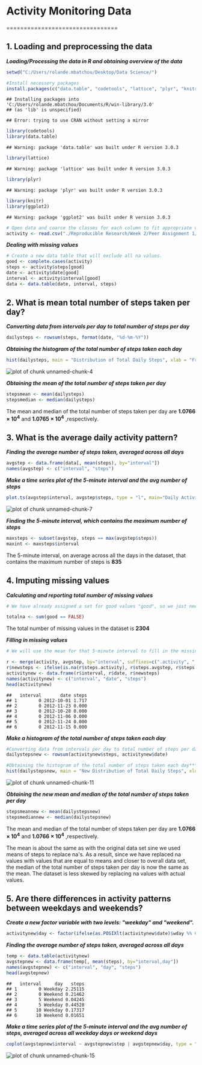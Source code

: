 # Activity Monitoring Data
================================



## 1. Loading and preprocessing the data        


***Loading/Processing the data in R and obtaining overview of the data***


```r
setwd("C:/Users/rolande.mbatchou/Desktop/Data Science/")

#Install necessery packages
install.packages(c("data.table", "codetools", "lattice", "plyr", "knitr", "ggplot2"))
```

```
## Installing packages into 'C:/Users/rolande.mbatchou/Documents/R/win-library/3.0'
## (as 'lib' is unspecified)
```

```
## Error: trying to use CRAN without setting a mirror
```

```r
library(codetools)
library(data.table)
```

```
## Warning: package 'data.table' was built under R version 3.0.3
```

```r
library(lattice)
```

```
## Warning: package 'lattice' was built under R version 3.0.3
```

```r
library(plyr)
```

```
## Warning: package 'plyr' was built under R version 3.0.3
```

```r
library(knitr)
library(ggplot2)
```

```
## Warning: package 'ggplot2' was built under R version 3.0.3
```

```r
# Open data and coarce the classes for each column to fit appropriate one. 
activity <- read.csv("./Reproducible Research/Week 2/Peer Assignment 1/activity.csv", colClasses = c("numeric", "Date", "numeric"))
```


***Dealing with missing values***


```r
# Create a new data table that will exclude all na values.
good <- complete.cases(activity)
steps <- activity$steps[good]
date <- activity$date[good]
interval <- activity$interval[good]
data <- data.table(date, interval, steps)
```



## 2. What is mean total number of steps taken per day?


***Converting data from intervals per day to total number of steps per day***


```r
dailysteps <- rowsum(steps, format(date, "%d-%m-%Y"))
```


***Obtaining the histogram of the total number of steps taken each day***


```r
hist(dailysteps, main = "Distribution of Total Daily Steps", xlab = "Frequency of daily steps", col="lightgreen")
```

![plot of chunk unnamed-chunk-4](figure/unnamed-chunk-4.png) 


***Obtaining the mean of the total number of steps taken per day***


```r
stepsmean <- mean(dailysteps)
stepsmedian <- median(dailysteps)
```

The mean and median of the total number of steps taken per day are **1.0766 &times; 10<sup>4</sup>** and **1.0765 &times; 10<sup>4</sup>** ,respectively.



## 3. What is the average daily activity pattern?


***Finding the average number of steps taken, averaged across all days***


```r
avgstep <- data.frame(data[, mean(steps), by="interval"])
names(avgstep) <- c("interval", "steps") 
```


***Make a time series plot of the 5-minute interval and the avg number of steps***


```r
plot.ts(avgstep$interval, avgstep$steps, type = "l", main="Daily Activity Pattern", xlab="5-min Intervxal", ylab="Avg Steps Taken", col="blue")
```

![plot of chunk unnamed-chunk-7](figure/unnamed-chunk-7.png) 

***Finding the 5-minute interval, which contains the maximum number of steps***


```r
maxsteps <- subset(avgstep, steps == max(avgstep$steps))
maxint <- maxsteps$interval
```

The 5-minute interval, on average across all the days in the dataset, that contains the maximum number of steps is **835** 



## 4. Imputing missing values


***Calculating and reporting total number of missing values***


```r
# We have already assigned a set for good values "good", so we just need to sum the na's (!good values).

totalna <- sum(good == FALSE)
```

The total number of missing values in the dataset is **2304**

        
***Filling in missing values***


```r
# We will use the mean for that 5-minute interval to fill in the missing values. In order to achieve this, we will use the "avgstep" data frame, which includes / the intervals and the means for each interval, accross all days. Then, we will merge this new data set with the original data set "activity", by interval, and replace all missing values with mean for that interval. I will create a new data set that is equal to the original dataset but with the missing data filled in. 

r <- merge(activity, avgstep, by="interval", suffixes=c(".activity", ".avgsteps"))
r$newsteps <- ifelse(is.na(r$steps.activity), r$steps.avgstep, r$steps.activity)
activitynew <- data.frame(r$interval, r$date, r$newsteps)
names(activitynew) <- c("interval", "date", "steps")
head(activitynew)
```

```
##   interval       date steps
## 1        0 2012-10-01 1.717
## 2        0 2012-11-23 0.000
## 3        0 2012-10-28 0.000
## 4        0 2012-11-06 0.000
## 5        0 2012-11-24 0.000
## 6        0 2012-11-15 0.000
```


***Make a histogram of the total number of steps taken each day***


```r
#Converting data from intervals per day to total number of steps per day***
dailystepsnew <- rowsum(activitynew$steps, activitynew$date)

#Obtaining the histogram of the total number of steps taken each day***
hist(dailystepsnew, main = "New Distribution of Total Daily Steps", xlab = "Frequency of daily steps", col="lightgreen")
```

![plot of chunk unnamed-chunk-11](figure/unnamed-chunk-11.png) 


***Obtaining the new mean and median of the total number of steps taken per day***


```r
stepsmeannew <- mean(dailystepsnew)
stepsmediannew <- median(dailystepsnew)
```

The mean and median of the total number of steps taken per day are **1.0766 &times; 10<sup>4</sup>** and **1.0766 &times; 10<sup>4</sup>** ,respectively. 

The mean is about the same as with the original data set sine we used means of steps to replace na's. As a result, since we have replaced na values with values that are equal to means and closer to overall data set, the median of the total number of steps taken per day is now the same as the mean. The dataset is less skewed by replacing na values with actual values. 


## 5. Are there differences in activity patterns between weekdays and weekends?


***Create a new factor variable with two levels: "weekday" and "weekend".***


```r
activitynew$day <- factor(ifelse(as.POSIXlt(activitynew$date)$wday %% 6 == 0, "Weekend", "Weekday"))
```

***Finding the average number of steps taken, averaged across all days***


```r
temp <- data.table(activitynew)
avgstepnew <- data.frame(temp[, mean(steps), by="interval,day"])
names(avgstepnew) <- c("interval", "day", "steps")
head(avgstepnew)
```

```
##   interval     day   steps
## 1        0 Weekday 2.25115
## 2        0 Weekend 0.21462
## 3        5 Weekend 0.04245
## 4        5 Weekday 0.44528
## 5       10 Weekday 0.17317
## 6       10 Weekend 0.01651
```


***Make a time series plot of the 5-minute interval and the avg number of steps, averaged across all weekday days or weekend days***


```r
coplot(avgstepnew$interval ~ avgstepnew$step | avgstepnew$day, type = "l", main="Daily Activity Pattern", xlab="5-min Interval", ylab="Avg Steps Taken", col="blue")
```

![plot of chunk unnamed-chunk-15](figure/unnamed-chunk-15.png) 
